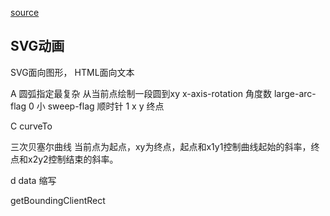 [source](https://segmentfault.com/a/1190000016651711)

## SVG动画
SVG面向图形， HTML面向文本


A 圆弧指定最复杂 
从当前点绘制一段圆到xy
x-axis-rotation  角度数
large-arc-flag 0 小
sweep-flag  顺时针  1
x y 终点

C  curveTo

三次贝塞尔曲线
当前点为起点，xy为终点，起点和x1y1控制曲线起始的斜率，终点和x2y2控制结束的斜率。

d data 缩写


getBoundingClientRect